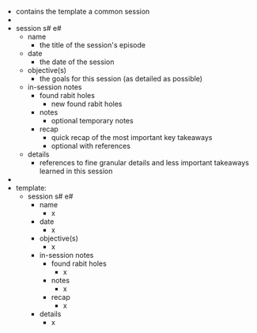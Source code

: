 - contains the template a common session
-
- session s# e#
	- name
		- the title of the session's episode
	- date
		- the date of the session
	- objective(s)
		- the goals for this session (as detailed as possible)
	- in-session notes
		- found rabit holes
			- new found rabit holes
		- notes
			- optional temporary notes
		- recap
			- quick recap of the most important key takeaways
			- optional with references
	- details
		- references to fine granular details and less important takeaways learned in this session
-
- template:
	- session s# e#
		- name
			- x
		- date
			- x
		- objective(s)
			- x
		- in-session notes
			- found rabit holes
				- x
			- notes
				- x
			- recap
				- x
		- details
			- x